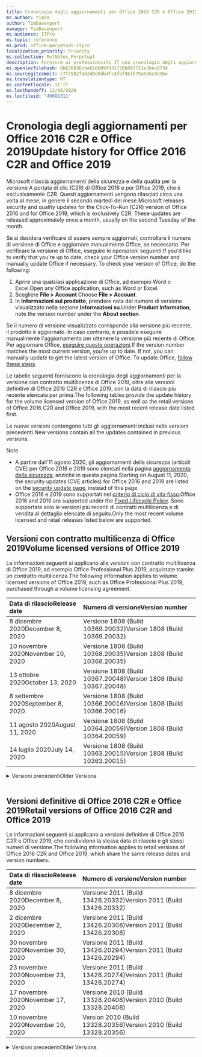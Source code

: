```yaml
---
title: Cronologia degli aggiornamenti per Office 2016 C2R e Office 2019
ms.author: timda
author: TimDavenport
manager: TimDavenport
ms.audience: ITPro
ms.topic: reference
ms.prod: office-perpetual-itpro
localization_priority: Priority
ms.collection: RelNotes_Perpetual
description: Fornisce ai professionisti IT una cronologia degli aggiornamenti per le versioni con licenza perpetua di Office 2016 e 2019 che usano la tecnologia A portata di clic (C2R)
ms.openlocfilehash: 8b638836cbe616b09f931730b097721e3bec8734
ms.sourcegitcommit: c7f7982f4d2d0d8db4fc4fbf961b79a03bc8b36e
ms.translationtype: HT
ms.contentlocale: it-IT
ms.lasthandoff: 12/08/2020
ms.locfileid: "49601311"
---
```

# <a name="update-history-for-office-2016-c2r-and-office-2019"></a><span data-ttu-id="19992-103">Cronologia degli aggiornamenti per Office 2016 C2R e Office 2019</span><span class="sxs-lookup"><span data-stu-id="19992-103">Update history for Office 2016 C2R and Office 2019</span></span>

<span data-ttu-id="19992-p101">Microsoft rilascia aggiornamenti della sicurezza e della qualità per la versione A portata di clic (C2R) di Office 2016 e per Office 2019, che è esclusivamente C2R. Questi aggiornamenti vengono rilasciati circa una volta al mese, in genere il secondo martedì del mese.</span><span class="sxs-lookup"><span data-stu-id="19992-p101">Microsoft releases security and quality updates for the Click-To-Run (C2R) version of Office 2016 and for Office 2019, which is exclusively C2R. These updates are released approximately once a month, usually on the second Tuesday of the month.</span></span>

<span data-ttu-id="19992-p102">Se si desidera verificare di essere sempre aggiornati, controllare il numero di versione di Office e aggiornare manualmente Office, se necessario. Per verificare la versione di Office, eseguire le operazioni seguenti:</span><span class="sxs-lookup"><span data-stu-id="19992-p102">If you'd like to verify that you're up to date, check your Office version number and manually update Office if necessary. To check your version of Office, do the following:</span></span>

  1.    <span data-ttu-id="19992-108">Aprire una qualsiasi applicazione di Office, ad esempio Word o Excel.</span><span class="sxs-lookup"><span data-stu-id="19992-108">Open any Office application, such as Word or Excel.</span></span>
  2.    <span data-ttu-id="19992-109">Scegliere **File > Account**.</span><span class="sxs-lookup"><span data-stu-id="19992-109">Choose **File > Account**.</span></span>
  3.    <span data-ttu-id="19992-110">In **Informazioni sul prodotto**, prendere nota del numero di versione visualizzato nella sezione **Informazioni su**.</span><span class="sxs-lookup"><span data-stu-id="19992-110">Under **Product Information**, note the version number under the **About section**.</span></span>

<span data-ttu-id="19992-p103">Se il numero di versione visualizzato corrisponde alla versione più recente, il prodotto è aggiornato. In caso contrario, è possibile eseguire manualmente l'aggiornamento per ottenere la versione più recente di Office. Per aggiornare Office, [eseguire queste operazioni](https://support.office.com/article/2ab296f3-7f03-43a2-8e50-46de917611c5).</span><span class="sxs-lookup"><span data-stu-id="19992-p103">If the version number matches the most current version, you're up to date. If not, you can manually update to get the latest version of Office. To update Office, [follow these steps](https://support.office.com/article/2ab296f3-7f03-43a2-8e50-46de917611c5).</span></span>


<span data-ttu-id="19992-114">Le tabelle seguenti forniscono la cronologia degli aggiornamenti per la versione con contratto multilicenza di Office 2019, oltre alle versioni definitive di Office 2016 C2R e Office 2019, con la data di rilascio più recente elencata per prima.</span><span class="sxs-lookup"><span data-stu-id="19992-114">The following tables provide the update history for the volume licensed version of Office 2019, as well as the retail versions of Office 2016 C2R and Office 2019, with the most recent release date listed first.</span></span>

<span data-ttu-id="19992-115">Le nuove versioni contengono tutti gli aggiornamenti inclusi nelle versioni precedenti.</span><span class="sxs-lookup"><span data-stu-id="19992-115">New versions contain all the updates contained in previous versions.</span></span>


 > [!NOTE]
> - <span data-ttu-id="19992-116">A partire dall'11 agosto 2020, gli aggiornamenti della sicurezza (articoli CVE) per Office 2016 e 2019 sono elencati nella pagina [aggiornamento della sicurezza](https://docs.microsoft.com/officeupdates/microsoft365-apps-security-updates), anziché in questa pagina.</span><span class="sxs-lookup"><span data-stu-id="19992-116">Starting on August 11, 2020, the security updates (CVE articles) for Office 2016 and 2019 are listed on the [security update page](https://docs.microsoft.com/officeupdates/microsoft365-apps-security-updates), instead of this page.</span></span> 
> - <span data-ttu-id="19992-117">Office 2016 e 2019 sono supportati nel [criterio di ciclo di vita fisso](https://docs.microsoft.com/lifecycle/policies/fixed).</span><span class="sxs-lookup"><span data-stu-id="19992-117">Office 2016 and 2019 are supported under the [Fixed Lifecycle Policy](https://docs.microsoft.com/lifecycle/policies/fixed).</span></span> <span data-ttu-id="19992-118">Sono supportate solo le versioni più recenti di contratti multilicenza e di vendita al dettaglio elencate di seguito.</span><span class="sxs-lookup"><span data-stu-id="19992-118">Only the most recent volume licensed and retail releases listed below are supported.</span></span>


## <a name="volume-licensed-versions-of-office-2019"></a><span data-ttu-id="19992-119">Versioni con contratto multilicenza di Office 2019</span><span class="sxs-lookup"><span data-stu-id="19992-119">Volume licensed versions of Office 2019</span></span>
<span data-ttu-id="19992-120">Le informazioni seguenti si applicano alle versioni con contratto multilicenza di Office 2019, ad esempio Office Professional Plus 2019, acquistate tramite un contratto multilicenza.</span><span class="sxs-lookup"><span data-stu-id="19992-120">The following information applies to volume licensed versions of Office 2019, such as Office Professional Plus 2019, purchased through a volume licensing agreement.</span></span>

[//]: # (NON RIMUOVERE L'INIZIO DELLA TABELLA VL)


|<span data-ttu-id="19992-122">**Data di rilascio**</span><span class="sxs-lookup"><span data-stu-id="19992-122">**Release date**</span></span>|<span data-ttu-id="19992-123">**Numero di versione**</span><span class="sxs-lookup"><span data-stu-id="19992-123">**Version number**</span></span>|
|:-----|:-----|
|<span data-ttu-id="19992-124">8 dicembre 2020</span><span class="sxs-lookup"><span data-stu-id="19992-124">December 8, 2020</span></span>|<span data-ttu-id="19992-125">Versione 1808 (Build 10369.20032)</span><span class="sxs-lookup"><span data-stu-id="19992-125">Version 1808 (Build 10369.20032)</span></span>|
|<span data-ttu-id="19992-126">10 novembre 2020</span><span class="sxs-lookup"><span data-stu-id="19992-126">November 10, 2020</span></span>|<span data-ttu-id="19992-127">Versione 1808 (Build 10368.20035)</span><span class="sxs-lookup"><span data-stu-id="19992-127">Version 1808 (Build 10368.20035)</span></span>|
|<span data-ttu-id="19992-128">13 ottobre 2020</span><span class="sxs-lookup"><span data-stu-id="19992-128">October 13, 2020</span></span>|<span data-ttu-id="19992-129">Versione 1808 (Build 10367.20048)</span><span class="sxs-lookup"><span data-stu-id="19992-129">Version 1808 (Build 10367.20048)</span></span>|
|<span data-ttu-id="19992-130">8 settembre 2020</span><span class="sxs-lookup"><span data-stu-id="19992-130">September 8, 2020</span></span>|<span data-ttu-id="19992-131">Versione 1808 (Build 10366.20016)</span><span class="sxs-lookup"><span data-stu-id="19992-131">Version 1808 (Build 10366.20016)</span></span>|
|<span data-ttu-id="19992-132">11 agosto 2020</span><span class="sxs-lookup"><span data-stu-id="19992-132">August 11, 2020</span></span>|<span data-ttu-id="19992-133">Versione 1808 (Build 10364.20059)</span><span class="sxs-lookup"><span data-stu-id="19992-133">Version 1808 (Build 10364.20059)</span></span>|
|<span data-ttu-id="19992-134">14 luglio 2020</span><span class="sxs-lookup"><span data-stu-id="19992-134">July 14, 2020</span></span>   |<span data-ttu-id="19992-135">Versione 1808 (Build 10363.20015)</span><span class="sxs-lookup"><span data-stu-id="19992-135">Version 1808 (Build 10363.20015)</span></span>  |


[//]: # (NON RIMUOVERE LA FINE DELLA TABELLA VL)

<details>
<summary><span data-ttu-id="19992-137">Versioni precedenti</span><span class="sxs-lookup"><span data-stu-id="19992-137">Older Versions</span></span></summary>
 

[//]: # (NON RIMUOVERE L'INIZIO DELLA VECCHIA TABELLA VL)


|<span data-ttu-id="19992-139">**Data di rilascio**</span><span class="sxs-lookup"><span data-stu-id="19992-139">**Release date**</span></span>|<span data-ttu-id="19992-140">**Numero di versione**</span><span class="sxs-lookup"><span data-stu-id="19992-140">**Version number**</span></span>|
|:-----|:-----|
|<span data-ttu-id="19992-141">9 giugno 2020</span><span class="sxs-lookup"><span data-stu-id="19992-141">June 9, 2020</span></span>   |<span data-ttu-id="19992-142">Versione 1808 (Build 10361.20002)</span><span class="sxs-lookup"><span data-stu-id="19992-142">Version 1808 (Build 10361.20002)</span></span>  |
|<span data-ttu-id="19992-143">12 maggio 2020</span><span class="sxs-lookup"><span data-stu-id="19992-143">May 12, 2020</span></span>   |<span data-ttu-id="19992-144">Versione 1808 (Build 10359.20023)</span><span class="sxs-lookup"><span data-stu-id="19992-144">Version 1808 (Build 10359.20023)</span></span>  |
|<span data-ttu-id="19992-145">14 aprile 2020</span><span class="sxs-lookup"><span data-stu-id="19992-145">April 14, 2020</span></span>   |<span data-ttu-id="19992-146">Versione 1808 (Build 10358.20061)</span><span class="sxs-lookup"><span data-stu-id="19992-146">Version 1808 (Build 10358.20061)</span></span>  |
|<span data-ttu-id="19992-147">10 marzo 2020</span><span class="sxs-lookup"><span data-stu-id="19992-147">March 10, 2020</span></span>   |<span data-ttu-id="19992-148">Versione 1808 (Build 10357.20081)</span><span class="sxs-lookup"><span data-stu-id="19992-148">Version 1808 (Build 10357.20081)</span></span>  |
|<span data-ttu-id="19992-149">11 febbraio 2020</span><span class="sxs-lookup"><span data-stu-id="19992-149">February 11, 2020</span></span>   |<span data-ttu-id="19992-150">Versione 1808 (Build 10356.20006)</span><span class="sxs-lookup"><span data-stu-id="19992-150">Version 1808 (Build 10356.20006)</span></span>  |


[//]: # (NON RIMUOVERE LA FINE DELLA VECCHIA TABELLA VL)

</details>


<br/>

## <a name="retail-versions-of-office-2016-c2r-and-office-2019"></a><span data-ttu-id="19992-152">Versioni definitive di Office 2016 C2R e Office 2019</span><span class="sxs-lookup"><span data-stu-id="19992-152">Retail versions of Office 2016 C2R and Office 2019</span></span>
<span data-ttu-id="19992-153">Le informazioni seguenti si applicano a versioni definitive di Office 2016 C2R e Office 2019, che condividono la stessa data di rilascio e gli stessi numeri di versione.</span><span class="sxs-lookup"><span data-stu-id="19992-153">The following information applies to retail versions of Office 2016 C2R and Office 2019, which share the same release dates and version numbers.</span></span>

[//]: # (NON RIMUOVERE L'INIZIO DELLA TABELLA RETAIL)


|<span data-ttu-id="19992-155">**Data di rilascio**</span><span class="sxs-lookup"><span data-stu-id="19992-155">**Release date**</span></span>|<span data-ttu-id="19992-156">**Numero di versione**</span><span class="sxs-lookup"><span data-stu-id="19992-156">**Version number**</span></span>|
|:-----|:-----|
|<span data-ttu-id="19992-157">8 dicembre 2020</span><span class="sxs-lookup"><span data-stu-id="19992-157">December 8, 2020</span></span>|<span data-ttu-id="19992-158">Versione 2011 (Build 13426.20332)</span><span class="sxs-lookup"><span data-stu-id="19992-158">Version 2011 (Build 13426.20332)</span></span>|
|<span data-ttu-id="19992-159">2 dicembre 2020</span><span class="sxs-lookup"><span data-stu-id="19992-159">December 2, 2020</span></span>|<span data-ttu-id="19992-160">Versione 2011 (Build 13426.20308)</span><span class="sxs-lookup"><span data-stu-id="19992-160">Version 2011 (Build 13426.20308)</span></span>|
|<span data-ttu-id="19992-161">30 novembre 2020</span><span class="sxs-lookup"><span data-stu-id="19992-161">November 30, 2020</span></span>|<span data-ttu-id="19992-162">Versione 2011 (Build 13426.20294)</span><span class="sxs-lookup"><span data-stu-id="19992-162">Version 2011 (Build 13426.20294)</span></span>|
|<span data-ttu-id="19992-163">23 novembre 2020</span><span class="sxs-lookup"><span data-stu-id="19992-163">November 23, 2020</span></span>|<span data-ttu-id="19992-164">Versione 2011 (Build 13426.20274)</span><span class="sxs-lookup"><span data-stu-id="19992-164">Version 2011 (Build 13426.20274)</span></span>|
|<span data-ttu-id="19992-165">17 novembre 2020</span><span class="sxs-lookup"><span data-stu-id="19992-165">November 17, 2020</span></span>|<span data-ttu-id="19992-166">Versione 2010 (Build 13328.20408)</span><span class="sxs-lookup"><span data-stu-id="19992-166">Version 2010 (Build 13328.20408)</span></span>|
|<span data-ttu-id="19992-167">10 novembre 2020</span><span class="sxs-lookup"><span data-stu-id="19992-167">November 10, 2020</span></span>|<span data-ttu-id="19992-168">Version 2010 (Build 13328.20356)</span><span class="sxs-lookup"><span data-stu-id="19992-168">Version 2010 (Build 13328.20356)</span></span>|


[//]: # (NON RIMUOVERE LA FINE DELLA TABELLA RETAIL)

<details>
<summary><span data-ttu-id="19992-170">Versioni precedenti</span><span class="sxs-lookup"><span data-stu-id="19992-170">Older Versions</span></span></summary>
 

[//]: # (NON RIMUOVERE L'INIZIO DELLA VECCHIA TABELLA RETAIL)


|<span data-ttu-id="19992-172">**Data di rilascio**</span><span class="sxs-lookup"><span data-stu-id="19992-172">**Release date**</span></span>|<span data-ttu-id="19992-173">**Numero di versione**</span><span class="sxs-lookup"><span data-stu-id="19992-173">**Version number**</span></span>|
|:-----|:-----|
|<span data-ttu-id="19992-174">27 ottobre 2020</span><span class="sxs-lookup"><span data-stu-id="19992-174">October 27, 2020</span></span>|<span data-ttu-id="19992-175">Versione 2010 (Build 13328.20292)</span><span class="sxs-lookup"><span data-stu-id="19992-175">Version 2010 (Build 13328.20292)</span></span>|
|<span data-ttu-id="19992-176">21 ottobre 2020</span><span class="sxs-lookup"><span data-stu-id="19992-176">October 21, 2020</span></span>|<span data-ttu-id="19992-177">Versione 2009 (Build 13231.20418)</span><span class="sxs-lookup"><span data-stu-id="19992-177">Version 2009 (Build 13231.20418)</span></span>|
|<span data-ttu-id="19992-178">13 ottobre 2020</span><span class="sxs-lookup"><span data-stu-id="19992-178">October 13, 2020</span></span>|<span data-ttu-id="19992-179">Versione 2009 (Build 13231.20390)</span><span class="sxs-lookup"><span data-stu-id="19992-179">Version 2009 (Build 13231.20390)</span></span>|
|<span data-ttu-id="19992-180">8 ottobre 2020</span><span class="sxs-lookup"><span data-stu-id="19992-180">October 8, 2020</span></span>|<span data-ttu-id="19992-181">Versione 2009 (Build 13231.20368)</span><span class="sxs-lookup"><span data-stu-id="19992-181">Version 2009 (Build 13231.20368)</span></span>|
|<span data-ttu-id="19992-182">28 settembre 2020</span><span class="sxs-lookup"><span data-stu-id="19992-182">September 28, 2020</span></span>|<span data-ttu-id="19992-183">Versione 2009 (Build 13231.20262)</span><span class="sxs-lookup"><span data-stu-id="19992-183">Version 2009 (Build 13231.20262)</span></span>|
|<span data-ttu-id="19992-184">22 settembre 2020</span><span class="sxs-lookup"><span data-stu-id="19992-184">September 22, 2020</span></span>|<span data-ttu-id="19992-185">Versione 2008 (Build 13127.20508)</span><span class="sxs-lookup"><span data-stu-id="19992-185">Version 2008 (Build 13127.20508)</span></span>|
|<span data-ttu-id="19992-186">9 settembre 2020</span><span class="sxs-lookup"><span data-stu-id="19992-186">September 9, 2020</span></span>|<span data-ttu-id="19992-187">Versione 2008 (Build 13127.20408)</span><span class="sxs-lookup"><span data-stu-id="19992-187">Version 2008 (Build 13127.20408)</span></span>|
|<span data-ttu-id="19992-188">31 agosto 2020</span><span class="sxs-lookup"><span data-stu-id="19992-188">August 31, 2020</span></span>|<span data-ttu-id="19992-189">Versione 2008 (Build 13127.20296)</span><span class="sxs-lookup"><span data-stu-id="19992-189">Version 2008 (Build 13127.20296)</span></span>|
|<span data-ttu-id="19992-190">25 agosto 2020</span><span class="sxs-lookup"><span data-stu-id="19992-190">August 25, 2020</span></span>|<span data-ttu-id="19992-191">Versione 2007 (Build 13029.20460)</span><span class="sxs-lookup"><span data-stu-id="19992-191">Version 2007 (Build 13029.20460)</span></span>|
|<span data-ttu-id="19992-192">11 agosto 2020</span><span class="sxs-lookup"><span data-stu-id="19992-192">August 11, 2020</span></span>|<span data-ttu-id="19992-193">Versione 2007 (Build 13029.20344)</span><span class="sxs-lookup"><span data-stu-id="19992-193">Version 2007 (Build 13029.20344)</span></span>|
|<span data-ttu-id="19992-194">30 luglio 2020</span><span class="sxs-lookup"><span data-stu-id="19992-194">July 30, 2020</span></span>|<span data-ttu-id="19992-195">Versione 2007 (Build 13029.20308)</span><span class="sxs-lookup"><span data-stu-id="19992-195">Version 2007 (Build 13029.20308)</span></span>  |
|<span data-ttu-id="19992-196">28 luglio 2020</span><span class="sxs-lookup"><span data-stu-id="19992-196">July 28, 2020</span></span>|<span data-ttu-id="19992-197">Versione 2006 (Build 13001.20498)</span><span class="sxs-lookup"><span data-stu-id="19992-197">Version 2006 (Build 13001.20498)</span></span>  |
|<span data-ttu-id="19992-198">14 luglio 2020</span><span class="sxs-lookup"><span data-stu-id="19992-198">July 14, 2020</span></span>|<span data-ttu-id="19992-199">Versione 2006 (Build 13001.20384)</span><span class="sxs-lookup"><span data-stu-id="19992-199">Version 2006 (Build 13001.20384)</span></span>  |
|<span data-ttu-id="19992-200">30 giugno 2020</span><span class="sxs-lookup"><span data-stu-id="19992-200">June 30, 2020</span></span>|<span data-ttu-id="19992-201">Versione 2006 (Build 13001.20266)</span><span class="sxs-lookup"><span data-stu-id="19992-201">Version 2006 (Build 13001.20266)</span></span>  |
|<span data-ttu-id="19992-202">24 giugno 2020</span><span class="sxs-lookup"><span data-stu-id="19992-202">June 24, 2020</span></span>|<span data-ttu-id="19992-203">Versione 2005 (Build 12827.20470)</span><span class="sxs-lookup"><span data-stu-id="19992-203">Version 2005 (Build 12827.20470)</span></span>  |
|<span data-ttu-id="19992-204">9 giugno 2020</span><span class="sxs-lookup"><span data-stu-id="19992-204">June 9, 2020</span></span>|<span data-ttu-id="19992-205">Versione 2005 (Build 12827.20336)</span><span class="sxs-lookup"><span data-stu-id="19992-205">Version 2005 (Build 12827.20336)</span></span>  |
|<span data-ttu-id="19992-206">2 giugno 2020</span><span class="sxs-lookup"><span data-stu-id="19992-206">June 2, 2020</span></span>|<span data-ttu-id="19992-207">Versione 2005 (Build 12827.20268)</span><span class="sxs-lookup"><span data-stu-id="19992-207">Version 2005 (Build 12827.20268)</span></span>  |
|<span data-ttu-id="19992-208">21 maggio 2020</span><span class="sxs-lookup"><span data-stu-id="19992-208">May 21, 2020</span></span>|<span data-ttu-id="19992-209">Versione 2004 (Build 12730.20352)</span><span class="sxs-lookup"><span data-stu-id="19992-209">Version 2004 (Build 12730.20352)</span></span>  |
|<span data-ttu-id="19992-210">12 maggio 2020</span><span class="sxs-lookup"><span data-stu-id="19992-210">May 12, 2020</span></span>|<span data-ttu-id="19992-211">Versione 2004 (Build 12730.20270)</span><span class="sxs-lookup"><span data-stu-id="19992-211">Version 2004 (Build 12730.20270)</span></span>  |
|<span data-ttu-id="19992-212">4 maggio 2020</span><span class="sxs-lookup"><span data-stu-id="19992-212">May 4, 2020</span></span>|<span data-ttu-id="19992-213">Versione 2004 (Build 12730.20250)</span><span class="sxs-lookup"><span data-stu-id="19992-213">Version 2004 (Build 12730.20250)</span></span>  |
|<span data-ttu-id="19992-214">29 aprile 2020</span><span class="sxs-lookup"><span data-stu-id="19992-214">April 29, 2020</span></span>|<span data-ttu-id="19992-215">Versione 2004 (Build 12730.20236)</span><span class="sxs-lookup"><span data-stu-id="19992-215">Version 2004 (Build 12730.20236)</span></span>  |
|<span data-ttu-id="19992-216">15 aprile 2020</span><span class="sxs-lookup"><span data-stu-id="19992-216">April 15, 2020</span></span>|<span data-ttu-id="19992-217">Versione 2003 (Build 12624.20466)</span><span class="sxs-lookup"><span data-stu-id="19992-217">Version 2003 (Build 12624.20466)</span></span>  |
|<span data-ttu-id="19992-218">14 aprile 2020</span><span class="sxs-lookup"><span data-stu-id="19992-218">April 14, 2020</span></span>|<span data-ttu-id="19992-219">Versione 2003 (Build 12624.20442)</span><span class="sxs-lookup"><span data-stu-id="19992-219">Version 2003 (Build 12624.20442)</span></span>  |
|<span data-ttu-id="19992-220">31 marzo 2020</span><span class="sxs-lookup"><span data-stu-id="19992-220">March 31, 2020</span></span>|<span data-ttu-id="19992-221">Versione 2003 (Build 12624.20382)</span><span class="sxs-lookup"><span data-stu-id="19992-221">Version 2003 (Build 12624.20382)</span></span>  |
|<span data-ttu-id="19992-222">25 marzo 2020</span><span class="sxs-lookup"><span data-stu-id="19992-222">March 25, 2020</span></span>|<span data-ttu-id="19992-223">Versione 2003 (Build 12624.20320)</span><span class="sxs-lookup"><span data-stu-id="19992-223">Version 2003 (Build 12624.20320)</span></span>  |
|<span data-ttu-id="19992-224">10 marzo 2020</span><span class="sxs-lookup"><span data-stu-id="19992-224">March 10, 2020</span></span>|<span data-ttu-id="19992-225">Versione 2002 (Build 12527.20278)</span><span class="sxs-lookup"><span data-stu-id="19992-225">Version 2002 (Build 12527.20278)</span></span>  |
|<span data-ttu-id="19992-226">1 marzo 2020</span><span class="sxs-lookup"><span data-stu-id="19992-226">March 1, 2020</span></span>   |<span data-ttu-id="19992-227">Versione 2002 (Build 12527.20242)</span><span class="sxs-lookup"><span data-stu-id="19992-227">Version 2002 (Build 12527.20242)</span></span>  |


[//]: # (NON RIMUOVERE LA FINE DELLA VECCHIA TABELLA RETAIL)


</details>






